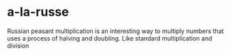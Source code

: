 # a-la-russe
Russian peasant multiplication is an interesting way to multiply numbers that uses a process of halving and doubling. Like standard multiplication and division
